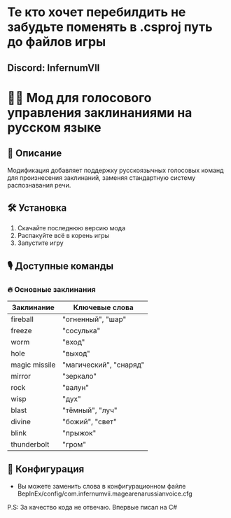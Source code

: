 # Те кто хочет перебилдить не забудьте поменять в .csproj путь до файлов игры
## Discord: InfernumVII

# 🧙‍♂️ Мод для голосового управления заклинаниями на русском языке

## 📌 Описание
Модификация добавляет поддержку русскоязычных голосовых команд для произнесения заклинаний, заменяя стандартную систему распознавания речи.

## 🛠 Установка
1. Скачайте последнюю версию мода
2. Распакуйте всё в корень игры
3. Запустите игру

## 🎙 Доступные команды

### 🔥 Основные заклинания
| Заклинание        | Ключевые слова         |
|-------------------|------------------------|
| fireball          | "огненный", "шар"      |
| freeze            | "сосулька"             |
| worm              | "вход"                 |
| hole              | "выход"                |
| magic missile     | "магический", "снаряд" |
| mirror            | "зеркало"              |
| rock              | "валун"                |
| wisp              | "дух"                  |
| blast             | "тёмный", "луч"        |
| divine            | "божий", "свет"        |
| blink             | "прыжок"               |
| thunderbolt       | "гром"                 |

## 🔮 Конфигурация
- Вы можете заменить слова в конфигурационном файле BepInEx/config/com.infernumvii.magearenarussianvoice.cfg


P.S: За качество кода не отвечаю. Впервые писал на С#
